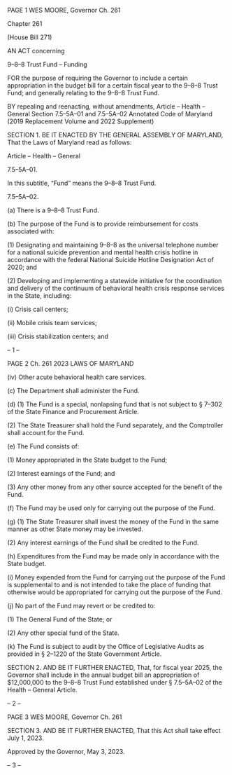 PAGE 1
WES MOORE, Governor Ch. 261

Chapter 261

(House Bill 271)

AN ACT concerning

9–8–8 Trust Fund – Funding

FOR the purpose of requiring the Governor to include a certain appropriation in the budget
bill for a certain fiscal year to the 9–8–8 Trust Fund; and generally relating to the
9–8–8 Trust Fund.

BY repealing and reenacting, without amendments,
Article – Health – General
Section 7.5–5A–01 and 7.5–5A–02
Annotated Code of Maryland
(2019 Replacement Volume and 2022 Supplement)

SECTION 1. BE IT ENACTED BY THE GENERAL ASSEMBLY OF MARYLAND,
That the Laws of Maryland read as follows:

Article – Health – General

7.5–5A–01.

In this subtitle, “Fund” means the 9–8–8 Trust Fund.

7.5–5A–02.

(a) There is a 9–8–8 Trust Fund.

(b) The purpose of the Fund is to provide reimbursement for costs associated with:

(1) Designating and maintaining 9–8–8 as the universal telephone number
for a national suicide prevention and mental health crisis hotline in accordance with the
federal National Suicide Hotline Designation Act of 2020; and

(2) Developing and implementing a statewide initiative for the
coordination and delivery of the continuum of behavioral health crisis response services in
the State, including:

(i) Crisis call centers;

(ii) Mobile crisis team services;

(iii) Crisis stabilization centers; and

– 1 –

PAGE 2
Ch. 261 2023 LAWS OF MARYLAND

(iv) Other acute behavioral health care services.

(c) The Department shall administer the Fund.

(d) (1) The Fund is a special, nonlapsing fund that is not subject to § 7–302 of
the State Finance and Procurement Article.

(2) The State Treasurer shall hold the Fund separately, and the
Comptroller shall account for the Fund.

(e) The Fund consists of:

(1) Money appropriated in the State budget to the Fund;

(2) Interest earnings of the Fund; and

(3) Any other money from any other source accepted for the benefit of the
Fund.

(f) The Fund may be used only for carrying out the purpose of the Fund.

(g) (1) The State Treasurer shall invest the money of the Fund in the same
manner as other State money may be invested.

(2) Any interest earnings of the Fund shall be credited to the Fund.

(h) Expenditures from the Fund may be made only in accordance with the State
budget.

(i) Money expended from the Fund for carrying out the purpose of the Fund is
supplemental to and is not intended to take the place of funding that otherwise would be
appropriated for carrying out the purpose of the Fund.

(j) No part of the Fund may revert or be credited to:

(1) The General Fund of the State; or

(2) Any other special fund of the State.

(k) The Fund is subject to audit by the Office of Legislative Audits as provided in
§ 2–1220 of the State Government Article.

SECTION 2. AND BE IT FURTHER ENACTED, That, for fiscal year 2025, the
Governor shall include in the annual budget bill an appropriation of $12,000,000 to the
9–8–8 Trust Fund established under § 7.5–5A–02 of the Health – General Article.

– 2 –

PAGE 3
WES MOORE, Governor Ch. 261

SECTION 3. AND BE IT FURTHER ENACTED, That this Act shall take effect July
1, 2023.

Approved by the Governor, May 3, 2023.

– 3 –